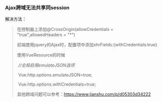 ### Ajax跨域无法共享同session

解决方法：

> 在控制器上添加@CrossOrigin(allowCredentials = "true",allowedHeaders = "*")
>
> 前端使用jquery的Ajax时，配置项中添加xhrFields:{withCredentials:true}
>
> 使用VueResource的时候
>
> ​    *//全局启用emulateJSON选项*
>
> ​    Vue.http.options.emulateJSON=true;
>
> ​    Vue.http.options.withCredentials=true;
>
> 其他跨域问题可以参考：https://www.jianshu.com/p/d05303d34222
